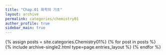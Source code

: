 ```yaml
---
title: "Chap.01 화학의 기초"
layout: archive
permalink: categories/chemistry01
auther_profile: true
sidebar_main: true
---
```


{% assign posts = site.categories.Chemistry01%}
{% for post in posts %} {% include archive-single2.html type=page.entries_layout %} {% endfor %}